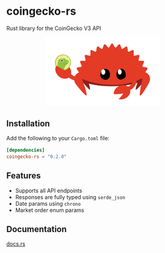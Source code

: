 # coingecko-rs

Rust library for the CoinGecko V3 API

<p align="center">
    <img height="auto" width="300px" src="logo.png" />
</p>

## Installation

Add the following to your `Cargo.toml` file:

```toml
[dependencies]
coingecko-rs = "0.2.0"
```

## Features

- Supports all API endpoints
- Responses are fully typed using `serde_json`
- Date params using `chrono`
- Market order enum params

## Documentation

[docs.rs](https://docs.rs/coingecko-rs)
